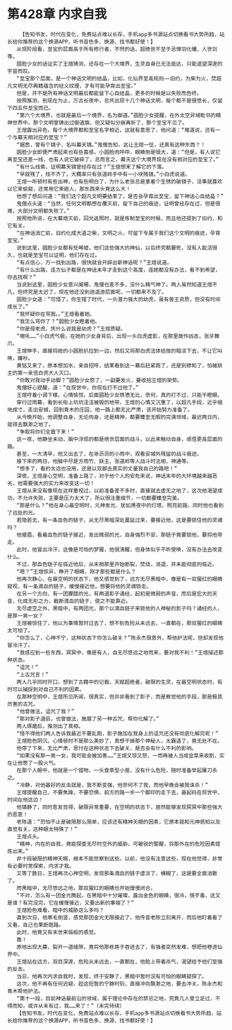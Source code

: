 # 第428章 内求自我
        【告知书友，时代在变化，免费站点难以长存，手机app多书源站点切换看书大势所趋，站长给你推荐的这个换源APP，听书音色多、换源、找书都好使！】
       从现阶段看，至宝的层面高于所有修行者，不然的话，超绝世不至于忌惮羽化幡、人世剑等。
       圆脸少女的话证实了王煊猜测，还存在一个大境界，生灵自身已无法抵达，只能遥望深邃的宇宙而叹。
       “至宝那个层面，是一个神话文明的结晶，比如，化仙界至高规则——旧约，为柴为火，焚超凡文明无尽典籍蕴含的经义纹理，才有可能孕育出至宝。”
       但是，并不是所有神话文明最后都能留下心血结晶，更多的时候是以失败而告终。
       按照推测，到现在为止，万古长夜中，总共出现十几个神话文明，每个都不是很悠长，仅留下四五件至宝而已。
       “第六个大境界，也就是最后一个境界，名为御道。”圆脸少女提醒，在外太空异域毗邻的精神世界中，那个文明曾铸出过御道旗，但又疑似分崩离析了，那个至宝不见了。
       王煊露出异色，每个大境界都和至宝名字相近，这就有意思了，他问道：“难道说，还有一个与幕天相对应的至宝？”
       “据悉，曾有个镜子，名叫幕天镜。”鬼僧告知，这让王煊一怔，还真有这种东西？！
       圆脸少女即便严肃起来也有些喜感，小圆脸肉呼呼，眼睛倒是很大，道：“但是，有人说它离至宝还差一线，也有人说它破碎了，总而言之，幕天这个大境界现在没有相对应的至宝了。”
       “有什么线索，证明幕天镜曾经存在过？”王煊想来了解它的下落。
       “早就残了，找不齐了，大概率只有张道岭手中有一小块残镜。”小白虎说道。
       王煊一听顿时有些出神，也有些明白了，为什么老张总是拿着个生锈的破镜子，没事就喜欢以它来偷窥，还常用它来砸人，那东西来头竟这么大！
       他想了想后问道：“我们这个超凡文明要结束了，是否会孕育出至宝，留下神话心血结晶？”
       鬼僧点头道：“当然，任何文明都想在覆灭前，留下自己的痕迹，证明曾经存在过，但是很难，大部分文明都失败了。”
       按照他所说，在大幕熄灭前，回光返照时，就是炼制至宝的时候，而且他还提到了旧约，和它有关。
       “在神话消亡前，旧约化成大道之柴，文明之火，可留下专属于我们这个文明的痕迹，孕育至宝。”
       说到这里，圆脸少女都有些唏嘘，他们这些强大的神仙，以后终究都要死，没有人能活很久，也就是至宝可以证明，他们存在过。
       “有点信心，万一找到出路，很快就会开辟出新神话呢？”王煊说道。
       “有什么出路，连方仙子都是在神话末年才走到这个高度，连她都没有办法，看不到希望，你去找啊？”
       当说到这里，圆脸少女意兴阑珊，鬼僧也差不多，没什么精气神了。两人虽然知道王煊不凡，但终究是太迟了，现在他还没到逍遥游层面呢，一切都来不及了。
       圆脸少女道：“可惜了，你生错了时代，一头潜力强大的幼虎，虽有兽王资质，但没有时间成长了。”
       “我怀疑你在骂我。。”王煊看着她。
       “我怎么骂你了？”圆脸少女瞪着他。
       “你是母老虎，凭什么说我是幼虎？”王煊质疑。
       “嗷吼……”小白虎气极，在她的少女身背后，出现一头白虎虚影，在那里故作凶态，张牙舞爪。
       王煊伸手，直接将她的小圆脸扒拉到一边，然后又将那白虎法体给按的暗淡下去，不让它叫唤，嫌吵。
       黄铭又来了，原本想加水，亲自招呼，结果看到这一幕后赶紧跑了，还是别掺和了，怕被妖主的第一亲信白虎大人灭口。
       “你敢对我动手动脚？”圆脸少女怒了，一副要发火，要收拾王煊的架势。
       鬼僧好心提醒，道：“在现世中，你现在打不过他了。”
       王煊哼着小调下楼，心情愉悦，后面圆脸少女愤懑无比，奈何，真的打不过，只能干瞪眼。
       穿行过雨幕，看到长街上坑坑洼洼被毁的地带，王煊的心情又沉重了，以超凡手段，近乎缩地成寸，走出安城，回到青木的庄园，他一路上都无比严肃，该开始努力准备了。
       从今晚开始，他调整自身，无论肉身，还是精神，都要臻至无暇的完满领域，最迟两日内，就得去飘渺之地了。
       “争取将你们全震下来！”
       这一夜，他静坐未动，脑中浮现的都是绝世层面的战斗，以此来触动自身，感悟更高层面的路。
       甚至，一大清早，他又出去了，在淅沥沥的小雨中，观看安城外残留的战斗痕迹。
       接下来的两日，他脑中尽是方雨竹、妖主、张道岭等人战斗时法相，神通等。
       “想多了，看的太远也没用，还是以双脚去真实的丈量我自己的路吧！”
       深夜，王煊身心空明，准备上路了，对于他个人的安危来说，神话末年的大环境越来越恶劣，他需要强大的实力来改变这一切！
       王煊从来没有像现在这样重视过，以前准备差不多时，直接就去虚无之地了，这次他渴望成功，不允许失败，主要是压力太大了，所以很注重细节，一切都要臻至完美。
       “那是什么？”他在身心最空明时，元神发光，犹如黑夜中的灯塔，照亮前路，同时他也看到了远处的光。
       若隐若无，有一条血色的链子，从无尽黑暗深处蔓延过来，要接近他，这是要锁住他的灵魂吗？
       他蹙眉，看着血色的链子接近，发出微弱的光，自身强烈不安，那链子竟要锁他，要将他带走。
       此时，他冒出冷汗，这像是可怕的梦魇，他很清醒，但身体似乎不听使唤，没有办法去改变什么。
       不过，那血色链子在临近他后，从末梢那里开始断裂，焚烧，消退，并未能彻底的临近。
       “嗯？”王煊惊异，睁开了眼睛，刚才那些都是什么？
       他再次静心，在最空明的状态下，他又感觉到了，远方无尽黑暗中，像是有一双猩红的眼睛窥视，有一条滴血的链子，缓慢接近他，想要将他的灵魂锁走。
       在另一个方向，有一团朦胧的光，有两道影子诵经，起初是微弱的声音，而后是宏大的天音，化成无形之力，截断滴血的链子，使之不能靠近。
       无尽虚空之外，黑暗中，有两团光，那个以滴血链子来锁他的人神秘的影子吗？诵经的人，是那一男一女？
       王煊被惊住了，他以为事情暂时过去了，想不到危险从未远去，一直都在，那双猩红的眼睛太可怕了。
       “你怎么了，心神不宁，这种状态下你怎么破关？”陈永杰很意外，帮他护法呢，但却发现他冒冷汗了。
       “我感应到一些东西，冥冥中，像是有人，自无尽悠远之地而来，要对我不利！”王煊描述那种状态。
       “诅咒！”
       “上古咒言！”
       两人几乎同时开口，想到了古籍中的记载，天赋超绝者，破限的生灵，在最空明状态时，有时可以捕捉到对自己不利的因素。
       在那种空明中，王煊所见所闻，很真实，但并非看到了影子，而是察觉他的手段，那是极其厉害的古咒。
       “他曾做法，诅咒了我？”
       “那对影子道侣，也曾做法，施展了另一种古咒，帮你化解了。”
       两人琢磨后，推测出了真相。
       “怪不得他们两人告诉我最近不要乱跑，影子施加在我身上的诅咒还没有彻底化解完呢！”
       王煊脸色阴沉，心情顿时不是那么美妙了，真想干掉那个神秘人，太霸道了，竟无处不在。
       他停了下来，无比严肃，思忖在这种状态下去破关，是否会有什么不利的影响。
       “如果没有那一男一女，我可能会被加害……”王煊又惊又怒，一而再被人当成韭菜来收割，实在让他憋了一股火气。
       在那个人眼中，他就是一个猎物，一头食草型小兽，没有什么危险，随时准备举起屠刀杀之。
       “冷静，对他最好的反击就是，我不断变强，他奈何不了我，而他早晚会被我诛杀！”
       王煊提醒自己，不要焦躁，不要恐惧，前方的路一步一个脚印的走下去，最起码在现世中，时间在他这边！
       他镇静了，同时愈发觉得，破限异常重要，在空明的状态下，居然能够发现冥冥中那些强大的恶意！
       老陈道：“恐怕不止是破限那么简单，应该还有精神天眼的因素，它原本就和元神感知以及直觉有关，这种眼太特殊了！”
       王煊点头。
       “精神，内在的自我，竟能探查无尽时空外的威胁，可敏锐的警醒，将那外在的危险因素提炼出来。”
       非十段破限的精神天眼，根本不能觉察到这些。以前，他没有注意这些，现在他觉得，非常有必要时常探索，内求才我。
       又等了数日，王煊再次心神空明，发现那条滴血的链子虚淡了，模糊了，这是要全面消散了。
       而黑暗中，无尽悠远之地，那双猩红的眼睛也开始慢慢闭合。
       “不对，怎么有一团金光腾起，在黑暗中十分璀璨，露出金色的眼睛，很冷，很歹毒，这又是谁？有完没完，它在缓慢接近，又要出新的事端了？”
       王煊脸色难看，暗中的威胁这么多吗？
       直到次日，他寒毛倒竖，感觉那团金光无限接近了，他传音老陈立刻离开，而后他盯着看了又看，自己也果断跑路。
       此时，他竟又有末世来临般的感觉。
       轰！
       原地出现大幕，裂开一道缝隙，竟将他那栋房子吞进去了，有强者突然发难，想把他卷进仙界中。
       王煊站在远方，双目深邃，危险从未远去，一直都在，他脸上带着杀气，渴望给予他们至强的反击。
       当日，他再次内求自我时，发现，终于安静了，黑暗中暂时没有可怕的眼睛窥探了。
       这次，他不再有任何迟疑，趁这短暂的宁静时刻，直接冲向飘渺之地，要去冲关。陈永杰和青木帮他护法。
       “第十一段，目前神话最前沿的领域，属于理论中存在的禁忌之地，究竟几人曾立足过，不得而知，或许从未有过，我……来了！”（未完待续）
       【告知书友，时代在变化，免费站点难以长存，手机app多书源站点切换看书大势所趋，站长给你推荐的这个换源APP，听书音色多、换源、找书都好使！】